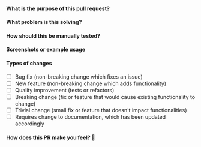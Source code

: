 <!-- If there is nothing to describe in some section, you can remove it -->
#### What is the purpose of this pull request?
<!--- Describe your changes in detail. -->

#### What problem is this solving?
<!--- What is the motivation and context for this change? -->

#### How should this be manually tested?
<!--- Usually `yarn and yarn test`, but feel encouraged to add a more descriptive explanation. -->

#### Screenshots or example usage
<!-- Add screenshots that display the effects of your PR, especially when then involve visible aspects. -->

#### Types of changes
- [ ] Bug fix (non-breaking change which fixes an issue)
- [ ] New feature (non-breaking change which adds functionality)
- [ ] Quality improvement (tests or refactors)
- [ ] Breaking change (fix or feature that would cause existing functionality to change)
- [ ] Trivial change (small fix or feature that doesn't impact functionalities)
- [ ] Requires change to documentation, which has been updated accordingly

#### How does this PR make you feel? [:link:](http://giphy.com/)
<!--- Insert a GIF that best describes your mood after finishing your PR: ![](GIF URL) -->
